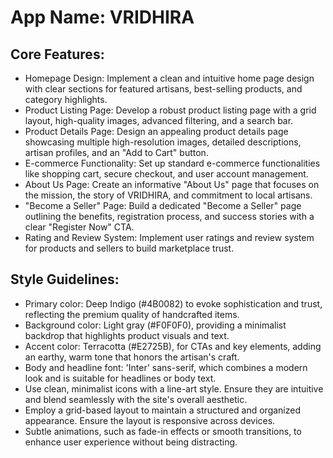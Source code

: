 # **App Name**: VRIDHIRA

## Core Features:

- Homepage Design: Implement a clean and intuitive home page design with clear sections for featured artisans, best-selling products, and category highlights.
- Product Listing Page: Develop a robust product listing page with a grid layout, high-quality images, advanced filtering, and a search bar.
- Product Details Page: Design an appealing product details page showcasing multiple high-resolution images, detailed descriptions, artisan profiles, and an "Add to Cart" button.
- E-commerce Functionality: Set up standard e-commerce functionalities like shopping cart, secure checkout, and user account management.
- About Us Page: Create an informative "About Us" page that focuses on the mission, the story of VRIDHIRA, and commitment to local artisans.
- "Become a Seller" Page: Build a dedicated "Become a Seller" page outlining the benefits, registration process, and success stories with a clear "Register Now" CTA.
- Rating and Review System: Implement user ratings and review system for products and sellers to build marketplace trust.

## Style Guidelines:

- Primary color: Deep Indigo (#4B0082) to evoke sophistication and trust, reflecting the premium quality of handcrafted items.
- Background color: Light gray (#F0F0F0), providing a minimalist backdrop that highlights product visuals and text.
- Accent color: Terracotta (#E2725B), for CTAs and key elements, adding an earthy, warm tone that honors the artisan's craft.
- Body and headline font: 'Inter' sans-serif, which combines a modern look and is suitable for headlines or body text.
- Use clean, minimalist icons with a line-art style. Ensure they are intuitive and blend seamlessly with the site's overall aesthetic.
- Employ a grid-based layout to maintain a structured and organized appearance. Ensure the layout is responsive across devices.
- Subtle animations, such as fade-in effects or smooth transitions, to enhance user experience without being distracting.